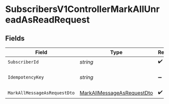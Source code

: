 # SubscribersV1ControllerMarkAllUnreadAsReadRequest


## Fields

| Field                                                                               | Type                                                                                | Required                                                                            | Description                                                                         |
| ----------------------------------------------------------------------------------- | ----------------------------------------------------------------------------------- | ----------------------------------------------------------------------------------- | ----------------------------------------------------------------------------------- |
| `SubscriberId`                                                                      | *string*                                                                            | :heavy_check_mark:                                                                  | N/A                                                                                 |
| `IdempotencyKey`                                                                    | *string*                                                                            | :heavy_minus_sign:                                                                  | A header for idempotency purposes                                                   |
| `MarkAllMessageAsRequestDto`                                                        | [MarkAllMessageAsRequestDto](../../Models/Components/MarkAllMessageAsRequestDto.md) | :heavy_check_mark:                                                                  | N/A                                                                                 |